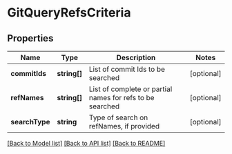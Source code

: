 # GitQueryRefsCriteria

## Properties
Name | Type | Description | Notes
------------ | ------------- | ------------- | -------------
**commitIds** | **string[]** | List of commit Ids to be searched | [optional] 
**refNames** | **string[]** | List of complete or partial names for refs to be searched | [optional] 
**searchType** | **string** | Type of search on refNames, if provided | [optional] 

[[Back to Model list]](../README.md#documentation-for-models) [[Back to API list]](../README.md#documentation-for-api-endpoints) [[Back to README]](../README.md)


